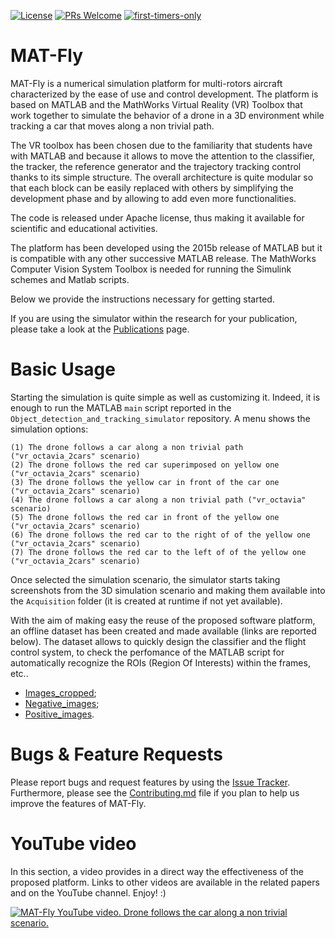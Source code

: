 [![License](https://img.shields.io/badge/License-Apache%202.0-blue.svg)](https://opensource.org/licenses/Apache-2.0)
[![PRs Welcome](https://img.shields.io/badge/PRs-welcome-brightgreen.svg?style=flat-square)](http://makeapullrequest.com)
[![first-timers-only](https://img.shields.io/badge/first--timers--only-friendly-blue.svg?style=flat-square)](https://www.firsttimersonly.com/)

# MAT-Fly
MAT-Fly is a numerical simulation platform for multi-rotors aircraft characterized by the ease of use and control development. The platform is based on MATLAB and the MathWorks Virtual Reality (VR) Toolbox that work together to simulate the behavior of a drone in a 3D environment while tracking a car that moves along a non trivial path.

The VR toolbox has been chosen due to the familiarity that students have with MATLAB and because it allows to move the attention to the classifier, the tracker, the reference generator and the trajectory tracking control thanks to its simple structure. The overall architecture is quite modular so that each block can be easily replaced with others by simplifying the development phase and by allowing to add even more functionalities.

The code is released under Apache license, thus making it available for scientific and educational activities.

The platform has been developed using the 2015b release of MATLAB but it is compatible with any other successive MATLAB release. The MathWorks Computer Vision System Toolbox is needed for running the Simulink schemes and Matlab scripts.

Below we provide the instructions necessary for getting started. 

If you are using the simulator within the research for your publication, please take a look at the [Publications](https://github.com/gsilano/MAT-Fly/wiki/Publications) page. 
 
# Basic Usage

Starting the simulation is quite simple as well as customizing it. Indeed, it is enough to run the MATLAB ```main``` script reported in the ```Object_detection_and_tracking_simulator``` repository. A menu shows the simulation options:

```
(1) The drone follows a car along a non trivial path ("vr_octavia_2cars" scenario)
(2) The drone follows the red car superimposed on yellow one ("vr_octavia_2cars" scenario)
(3) The drone follows the yellow car in front of the car one ("vr_octavia_2cars" scenario) 
(4) The drone follows a car along a non trivial path ("vr_octavia" scenario)
(5) The drone follows the red car in front of the yellow one ("vr_octavia_2cars" scenario) 
(6) The drone follows the red car to the right of of the yellow one ("vr_octavia_2cars" scenario) 
(7) The drone follows the red car to the left of of the yellow one ("vr_octavia_2cars" scenario) 
```

Once selected the simulation scenario, the simulator starts taking screenshots from the 3D simulation scenario and making them available into the ```Acquisition``` folder (it is created at runtime if not yet available).

With the aim of making easy the reuse of the proposed software platform, an offline dataset has been created and made available (links are reported below). The dataset allows to quickly design the classifier and the flight control system, to check the perfomance of the MATLAB script for automatically recognize the ROIs (Region Of Interests) within the frames, etc..

* [Images_cropped](https://mega.nz/#!psdBhSqC!SSIVPsrEstTuze0cYI9ZETBcC2nevCjySeRerE_S9lg);
* [Negative_images](https://mega.nz/#!IoFDmChY!UgtC4ml__xQrLv2i7jiqCUIzD8KPZ2-KRhhtgrcV3Tw);
* [Positive_images](https://mega.nz/#!89cziS7B!s9DNYg004tl-N-Za2QzP8a-y-IsIozWXBiGH5hxy_dE).

# Bugs & Feature Requests

Please report bugs and request features by using the [Issue Tracker](https://github.com/gsilano/MAT-Fly/issues). Furthermore, please see the [Contributing.md](https://github.com/gsilano/MAT-Fly/blob/master/CONTRIBUTING.md) file if you plan to help us improve the features of MAT-Fly.

# YouTube video

In this section, a video provides in a direct way the effectiveness of the proposed platform. Links to other videos are available in the related papers and on the YouTube channel. Enjoy! :)

[![MAT-Fly YouTube video. Drone follows the car along a non trivial scenario.](https://github.com/gsilano/MAT-Fly/wiki/images/Miniature_MAT-Fly.png)](https://youtu.be/b8mTHRkRDmA "MAT-Fly, YouTube video. Drone follows the car along a non trivial scenario.")
